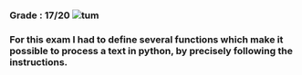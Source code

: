### Grade : 17/20                    ![tum](https://upload.wikimedia.org/wikipedia/commons/thumb/c/c8/Logo_of_the_Technical_University_of_Munich.svg/149px-Logo_of_the_Technical_University_of_Munich.svg.png)
### For this exam I had to define several functions which make it possible to process a text in python, by precisely following the instructions.

